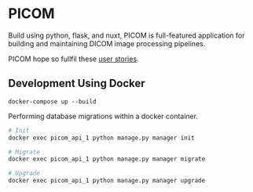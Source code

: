 # PICOM
Build using python, flask, and nuxt, PICOM is full-featured application for building and maintaining DICOM image processing pipelines.

PICOM hope so fullfil these [user stories](./stories.md).

## Development Using Docker
```
docker-compose up --build
```

Performing database migrations within a docker container.
```bash
# Init
docker exec picom_api_1 python manage.py manager init

# Migrate
docker exec picom_api_1 python manage.py manager migrate

# Upgrade
docker exec picom_api_1 python manage.py manager upgrade
```